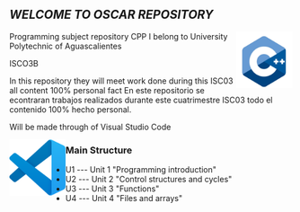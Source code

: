 ## _WELCOME TO OSCAR REPOSITORY_

<img src="https://github.com/UP210170/UP210170_CPP/blob/main/imagenes/c-logo-icon-28389.png" alt="Logo" width="100px" align="right">

Programming subject repository CPP 
I belong to University Polytechnic of Aguascalientes 


ISCO3B

In this repository they will meet work done during this  ISC03 all content 100% personal fact 
En este repositorio se econtraran trabajos realizados durante este cuatrimestre ISC03 todo el contenido 100% hecho personal.

Will be made through of Visual Studio Code


<img src="https://github.com/UP210170/UP210170_CPP/blob/main/imagenes/vscode.png" alt="Logo" width="100px" align="left">

### Main Structure
* U1 --- Unit 1 "Programming introduction"
* U2 --- Unit 2 "Control structures and cycles"
* U3 --- Unit 3 "Functions"
* U4 --- Unit 4 "Files and arrays"





